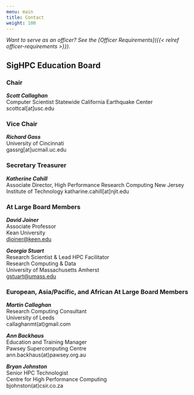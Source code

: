 ```yaml
---
menu: main
title: Contact
weight: 100
---
```



_Want to serve as an officer? See the [Officer Requirements]({{< relref officer-requirements >}})_.

## SigHPC Education Board

### Chair

**_Scott Callaghan_**  
Computer Scientist
Statewide California Earthquake Center  
scottcal[at]usc.edu  

### Vice Chair

**_Richard Gass_**  
University of Cincinnati  
gassrg[at]ucmail.uc.edu  

### Secretary Treasurer  

**_Katherine Cahill_**  
Associate Director, High Performance Research Computing
New Jersey Institute of Technology
katharine.cahill[at]njit.edu  

### At Large Board Members  

**_David Joiner_**  
Associate Professor  
Kean University  
djoiner@keen.edu  

**_Georgia Stuart_**  
Research Scientist & Lead HPC Facilitator  
Research Computing & Data  
University of Massachusetts Amherst  
gstuart@umass.edu 

### European, Asia/Pacific, and African At Large Board Members

**_Martin Callaghan_**  
Research Computing Consultant  
University of Leeds  
callaghanmt(at)gmail.com  

**_Ann Backhaus_**  
Education and Training Manager  
Pawsey Supercomputing Centre  
ann.backhaus(at)pawsey.org.au  

**_Bryan Johnston_**  
Senior HPC Technologist  
Centre for High Performance Computing  
bjohnston(at)csir.co.za  
